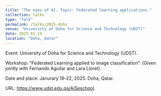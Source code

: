 ```yaml
---
title: "The eyes of AI. Topic: Federated learning applications."
collection: talks
type: "Talk"
permalink: /talks/2025-doha
venue: "University of Doha for Science and Technology (UDST)"
date: 2025-01-19
location: "Doha, Qatar"
---
```

Event: University of Doha for Science and Technology (UDST).

Workshop: "Federated Learning applied to image classification". (Given jointly with Fernando Aguilar and Lara Lloret).

Date and place: Janurary 19-22, 2025. Doha, Qatar.

URL: <https://www.udst.edu.qa/AiSeschool>.
